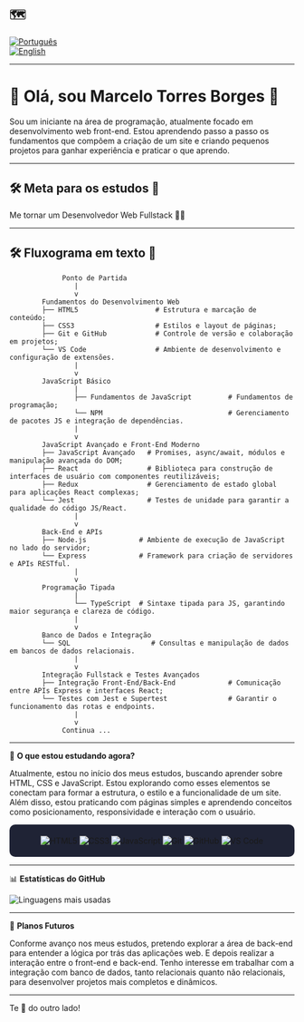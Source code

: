 ## 🗺
[![Português](https://img.shields.io/badge/-Português-green)](README.md)  
[![English](https://img.shields.io/badge/-English-blue)](README_en.md)

---

# 👋 Olá, sou Marcelo Torres Borges 🌌

Sou um iniciante na área de programação, atualmente focado em desenvolvimento web front-end. Estou aprendendo passo a passo os fundamentos que compõem a criação de um site e criando pequenos projetos para ganhar experiência e praticar o que aprendo.

---
## 🛠️ **Meta para os estudos** 🎯

Me tornar um Desenvolvedor Web Fullstack 👨‍💻

---
## 🛠️ Fluxograma em texto 🧱 

```
             Ponto de Partida
                |
                v
        Fundamentos do Desenvolvimento Web
        ├── HTML5                   # Estrutura e marcação de conteúdo;
        ├── CSS3                    # Estilos e layout de páginas;
        ├── Git e GitHub            # Controle de versão e colaboração em projetos;
        └── VS Code                 # Ambiente de desenvolvimento e configuração de extensões.
                |
                v
        JavaScript Básico
                |
                ├── Fundamentos de JavaScript         # Fundamentos de programação;
                └── NPM                               # Gerenciamento de pacotes JS e integração de dependências.
                |
                v
        JavaScript Avançado e Front-End Moderno
        ├── JavaScript Avançado   # Promises, async/await, módulos e manipulação avançada do DOM;
        ├── React                 # Biblioteca para construção de interfaces de usuário com componentes reutilizáveis;
        ├── Redux                 # Gerenciamento de estado global para aplicações React complexas;
        └── Jest                  # Testes de unidade para garantir a qualidade do código JS/React.
                |
                v
        Back-End e APIs
        ├── Node.js             # Ambiente de execução de JavaScript no lado do servidor;
        └── Express             # Framework para criação de servidores e APIs RESTful.
                |
                v
        Programação Tipada
                |
                └── TypeScript  # Sintaxe tipada para JS, garantindo maior segurança e clareza de código.
                |
                v
        Banco de Dados e Integração
        └── SQL                    # Consultas e manipulação de dados em bancos de dados relacionais.
                |
                v
        Integração Fullstack e Testes Avançados
        ├── Integração Front-End/Back-End             # Comunicação entre APIs Express e interfaces React;
        └── Testes com Jest e Supertest               # Garantir o funcionamento das rotas e endpoints.
                |
                v
             Continua ...
  ```         
---

🌱 **O que estou estudando agora?** 

 Atualmente, estou no início dos meus estudos, buscando aprender sobre HTML, CSS e JavaScript. Estou explorando como esses elementos se conectam para formar a estrutura, o estilo e a funcionalidade de um site. Além disso, estou praticando com páginas simples e aprendendo conceitos como posicionamento, responsividade e interação com o usuário.

<div align="center" style="background-color:#1f2335; padding:20px; border-radius:10px;">
  <img src="https://img.shields.io/badge/-HTML5-ff9e64?style=for-the-badge&logo=html5&logoColor=ffffff" alt="HTML5" />
  <img src="https://img.shields.io/badge/-CSS3-7aa2f7?style=for-the-badge&logo=css3&logoColor=ffffff" alt="CSS3" />
  <img src="https://img.shields.io/badge/-JavaScript-F7DF1E?style=for-the-badge&logo=javascript&logoColor=ffffff" alt="JavaScript" />
  <img src="https://img.shields.io/badge/-Git-F05033?style=for-the-badge&logo=git&logoColor=ffffff" alt="Git" />
  <img src="https://img.shields.io/badge/-GitHub-565f89?style=for-the-badge&logo=github&logoColor=ffffff" alt="GitHub" />
  <img src="https://img.shields.io/badge/-VS_Code-7aa2f7?style=for-the-badge&logo=visual-studio-code&logoColor=ffffff" alt="VS Code" />
</div>
 
---

 📊 **Estatísticas do GitHub**

![Linguagens mais usadas](https://github-readme-stats.vercel.app/api/top-langs/?username=MarceloTB-FeWd&layout=compact&theme=tokyonight&custom_title=Tecnologias)

---

🎯 **Planos Futuros**  

Conforme avanço nos meus estudos, pretendo explorar a área de back-end para entender a lógica por trás das aplicações web. E depois realizar a interação entre o front-end e back-end. Tenho interesse em trabalhar com a integração com banco de dados, tanto relacionais quanto não relacionais, para desenvolver projetos mais completos e dinâmicos.

---

Te 👀 do outro lado!
